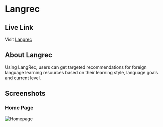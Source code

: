 # Langrec

## Live Link

Visit [Langrec](https://langrec-app.vercel.app/)

## About Langrec

Using LangRec, users can get targeted recommendations for foreign language learning resources based on their learning style, language goals and current level.

## Screenshots

### Home Page

![Homepage](images/homepage.png)
